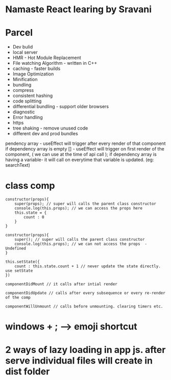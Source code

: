 # Namaste React learing by Sravani

# Parcel
- Dev bulid
- local server
- HMR - Hot Module Replacement
- File watching Algorithm - written in C++
- caching - faster builds
- Image Optimization
- Minification
- bundling
- compress
- consistent hashing 
- code splitting
- differential bundling - support older browsers
- diagnostic
- Error handling
- https
- tree shaking - remove unused code
- different dev and prod bundles

pendency array - useEffect will trigger after every render of that component
if dependency array is empty [] - useEffect will trigger on first render of the component, ( we can use at the time of api call );
if dependency array is having a variable- it will call on everytime that variable is updated. (eg: searchText)

# class comp

    constructor(props){
        super(props); // super will calls the parent class constructor
        console.log(this.props); // we can access the props here
        this.state = {
            count : 0
        }
    }

    constructor(props){
        super(); // super will calls the parent class constructor
        console.log(this.props); // we can not access the props  - Undefined
    }

    this.setState({
        count : this.state.count + 1 // never update the state directly. use setState
    })

    componentDidMount // it calls after intial render 

    componentDidUpdate // calls after every subsequence or every re-render of the comp

    componentWillUnmount // calls before unmounting. clearing timers etc.


# windows + ; --> emoji shortcut

# 2 ways of lazy loading in app js. after serve individual files will create in dist folder






